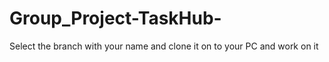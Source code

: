 # Group_Project-TaskHub-
Select the branch with your name and clone it on to your PC and work on it
